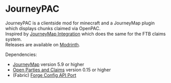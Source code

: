 # JourneyPAC
JourneyPAC is a clientside mod for minecraft and a JourneyMap plugin which displays chunks claimed via OpenPAC.  
Inspired by [JourneyMap Integration](https://modrinth.com/mod/journeymap-integration) which does the same for the FTB claims system.  
Releases are available on [Modrinth](https://modrinth.com/mod/journey-pac).

Dependencies:
- [JourneyMap](https://modrinth.com/mod/journeymap) version 5.9 or higher
- [Open Parties and Claims](https://modrinth.com/mod/open-parties-and-claims) version 0.15 or higher
- (Fabric) [Forge Config API Port](https://modrinth.com/mod/forge-config-api-port/)
